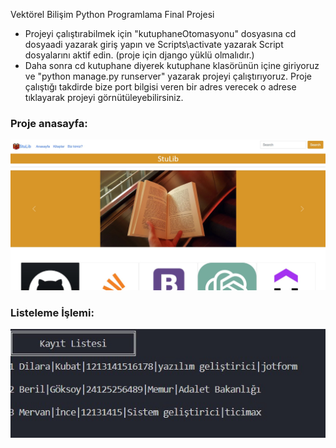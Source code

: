 Vektörel Bilişim Python Programlama Final Projesi
- Projeyi çalıştırabilmek için "kutuphaneOtomasyonu" dosyasına cd dosyaadi yazarak giriş yapın ve Scripts\activate yazarak Script dosyalarını aktif edin. (proje için django yüklü olmalıdır.)
- Daha sonra cd kutuphane diyerek kutuphane klasörünün içine giriyoruz ve "python manage.py runserver" yazarak projeyi çalıştırıyoruz. Proje çalıştığı takdirde bize port bilgisi veren bir adres verecek o adrese tıklayarak projeyi görnütüleyebilirsiniz.
  
<h3> Proje anasayfa:</h3>
<img src="https://github.com/dilayre/vektorelWebProject/blob/main/anasayfa.jpg">
<h3> Listeleme İşlemi:</h3>
<img src="https://github.com/dilayre/PythonProject2/blob/main/proje-2(vektorel)/images/list_2.jpg">
